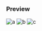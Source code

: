 ### Preview
![a](https://raw.githubusercontent.com/oogx/Roblox/main/Uis/Drawing/Vozoid/Images/Image1.png?raw=true)
![b](https://raw.githubusercontent.com/oogx/Roblox/main/Uis/Drawing/Silent/Images/Image1.png?raw=true?raw=true)
![c](https://raw.githubusercontent.com/oogx/Roblox/main/Uis/Drawing/DeadCell/Images/Image1.png?raw=true)